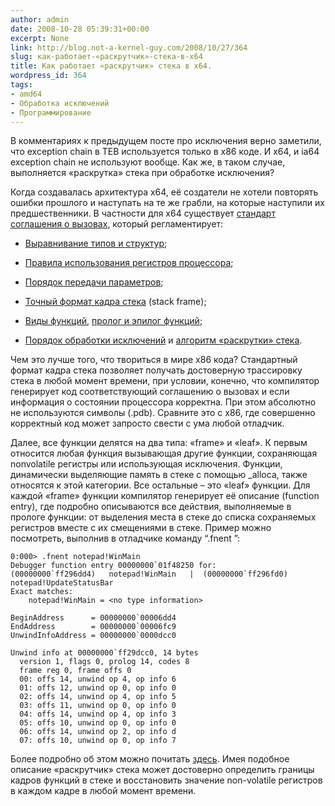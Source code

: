 ```yaml
---
author: admin
date: 2008-10-28 05:39:31+00:00
excerpt: None
link: http://blog.not-a-kernel-guy.com/2008/10/27/364
slug: как-работает-«раскрутчик»-стека-в-x64
title: Как работает «раскрутчик» стека в x64.
wordpress_id: 364
tags:
- amd64
- Обработка исключений
- Программирование
---
```


В комментариях к предыдущем посте про исключения верно заметили, что exception chain в TEB используется только в x86 коде. И x64, и ia64 exception chain не используют вообще. Как же, в таком случае, выполняется «раскрутка» стека при обработке исключения?

Когда создавалась архитектура x64, её создатели не хотели повторять ошибки прошлого и наступать на те же грабли, на которые наступили их предшественники. В частности для x64 существует [стандарт соглашения о вызовах](http://msdn.microsoft.com/en-us/library/ms794533.aspx), который регламентирует:

  * [Выравнивание типов и структур](http://msdn.microsoft.com/en-us/library/ms794534.aspx);

  * [Правила использования регистров процессора](http://msdn.microsoft.com/en-us/library/ms794547.aspx);

  * [Порядок передачи параметров](http://msdn.microsoft.com/en-us/library/ms794656.aspx);

  * [Точный формат кадра стека](http://msdn.microsoft.com/en-us/library/ms794332.aspx) (stack frame);

  * [Виды функций](http://msdn.microsoft.com/en-us/library/ms794319.aspx), [пролог и эпилог функций](http://msdn.microsoft.com/en-us/library/ms794615.aspx);

  * [Порядок обработки исключений](http://msdn.microsoft.com/en-us/library/ms794615.aspx) и [алгоритм «раскрутки» стека](http://msdn.microsoft.com/en-us/library/ms794681.aspx).

Чем это лучше того, что твориться в мире x86 кода? Стандартный формат кадра стека позволяет получать достоверную трассировку стека в любой момент времени, при условии, конечно, что компилятор генерирует код соответствующий соглашению о вызовах и если информация о состоянии процессора корректна. При этом абсолютно не используются символы (.pdb). Сравните это с x86, где совершенно корректный код может запросто свести с ума любой отладчик.

Далее, все функции делятся на два типа: «frame» и «leaf». К первым относится любая функция вызывающая другие функции, сохраняющая nonvolatile регистры или использующая исключения. Функции, динамически выделяющие память в стеке с помощью _alloca, также относятся к этой категории. Все остальные – это «leaf» функции. Для каждой «frame» функции компилятор генерирует её описание (function entry), где подробно описываются все действия, выполняемые в прологе функции: от выделения места в стеке до списка сохраняемых регистров вместе с их смещениями в стеке. Пример можно посмотреть, выполнив в отладчике команду “.fnent <symbol>”:

```no-highlight
0:000> .fnent notepad!WinMain
Debugger function entry 00000000`01f48250 for:
(00000000`ff296dd4)   notepad!WinMain   |  (00000000`ff296fd0)   notepad!UpdateStatusBar
Exact matches:
    notepad!WinMain = <no type information>

BeginAddress      = 00000000`00006dd4
EndAddress        = 00000000`00006fc9
UnwindInfoAddress = 00000000`0000dcc0

Unwind info at 00000000`ff29dcc0, 14 bytes
  version 1, flags 0, prolog 14, codes 8
  frame reg 0, frame offs 0
  00: offs 14, unwind op 4, op info 6
  01: offs 12, unwind op 0, op info 0
  02: offs 14, unwind op 4, op info 5
  03: offs 11, unwind op 0, op info 0
  04: offs 14, unwind op 4, op info 3
  05: offs 10, unwind op 0, op info 0
  06: offs 14, unwind op 2, op info d
  07: offs 10, unwind op 0, op info 7
```

Более подробно об этом можно почитать [здесь](http://msdn.microsoft.com/en-us/library/ms794374.aspx). Имея подобное описание «раскрутчик» стека может достоверно определить границы кадров функций в стеке и восстановить значение non-volatile регистров в каждом кадре в любой момент времени.
